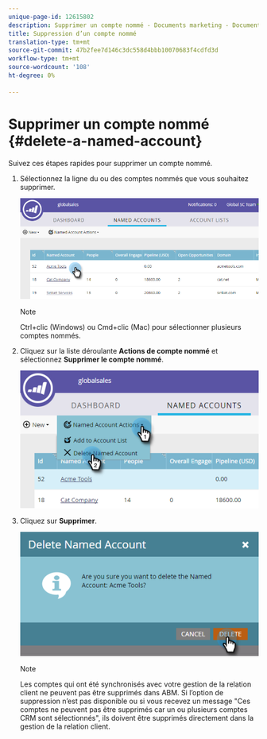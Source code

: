 ```yaml
---
unique-page-id: 12615802
description: Supprimer un compte nommé - Documents marketing - Documentation du produit
title: Suppression d’un compte nommé
translation-type: tm+mt
source-git-commit: 47b2fee7d146c3dc558d4bbb10070683f4cdfd3d
workflow-type: tm+mt
source-wordcount: '108'
ht-degree: 0%

---
```



# Supprimer un compte nommé {#delete-a-named-account}

Suivez ces étapes rapides pour supprimer un compte nommé.

1. Sélectionnez la ligne du ou des comptes nommés que vous souhaitez supprimer.

   ![](assets/seven-1.png)

   >[!NOTE]
   >
   >Ctrl+clic (Windows) ou Cmd+clic (Mac) pour sélectionner plusieurs comptes nommés.

1. Cliquez sur la liste déroulante **Actions de compte nommé** et sélectionnez **Supprimer le compte nommé**.

   ![](assets/eight-1.png)

1. Cliquez sur **Supprimer**.

   ![](assets/nine-1.png)

   >[!NOTE]
   >
   >Les comptes qui ont été synchronisés avec votre gestion de la relation client ne peuvent pas être supprimés dans ABM. Si l’option de suppression n’est pas disponible ou si vous recevez un message &quot;Ces comptes ne peuvent pas être supprimés car un ou plusieurs comptes CRM sont sélectionnés&quot;, ils doivent être supprimés directement dans la gestion de la relation client.

